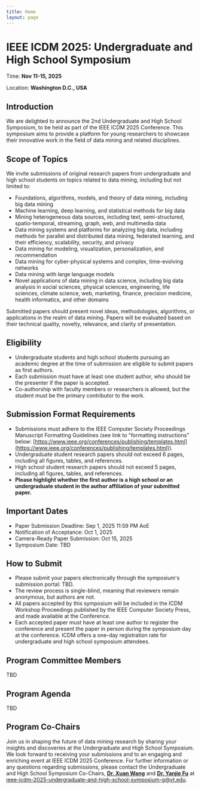 ```yaml
---
title: Home
layout: page
---
```


# IEEE ICDM 2025: Undergraduate and High School Symposium

Time: **Nov 11-15, 2025**

Location: **Washington D.C., USA**


## Introduction
We are delighted to announce the 2nd Undergraduate and High School Symposium, to be held as part of the IEEE ICDM 2025 Conference. This symposium aims to provide a platform for young researchers to showcase their innovative work in the field of data mining and related disciplines.

## Scope of Topics
We invite submissions of original research papers from undergraduate and high school students on topics related to data mining, including but not limited to:

- Foundations, algorithms, models, and theory of data mining, including big data mining
- Machine learning, deep learning, and statistical methods for big data
- Mining heterogeneous data sources, including text, semi-structured, spatio-temporal, streaming, graph, web, and multimedia data
- Data mining systems and platforms for analyzing big data, including methods for parallel and distributed data mining, federated learning, and their efficiency, scalability, security, and privacy
- Data mining for modeling, visualization, personalization, and recommendation
- Data mining for cyber-physical systems and complex, time-evolving networks
- Data mining with large language models
- Novel applications of data mining in data science, including big data analysis in social sciences, physical sciences, engineering, life sciences, climate science, web, marketing, finance, precision medicine, health informatics, and other domains

<!---
A.  Big Data Science and Foundations
  - Novel Theoretical Models for Big Data
  - New Computational Models for Big Data
  - Data and Information Quality for Big Data
  - New Data Standards

B.  Big Data Infrastructure
  - Cloud/Grid/Stream Computing for Big Data
  - High Performance/Parallel Computing Platforms for Big Data
  - Autonomic Computing and Cyber-infrastructure, System Architectures, Design and Deployment
  - Energy-efficient Computing for Big Data
  - Programming Models and Environments for Cluster, Cloud, and Grid Computing to Support Big Data
  - Software Techniques and Architectures in Cloud/Grid/Stream Computing
  - Big Data Open Platforms
  - New Programming Models for Big Data beyond Hadoop/MapReduce, STORM
  - Software Systems to Support Big Data Computing

C.  Big Data Management
  - Data Acquisition, Integration, Cleaning, and Best Practices
  - Computational Modeling and Data Integration 
  - Large-scale Recommendation Systems and Social Media Systems
  - Cloud/Grid/Stream Data Mining- Big Velocity Data
  - Mobility and Big Data
  - Multimedia and Multi-structured Data- Big Variety Data
  - Compliance and Governance for Big Data

D.  Big Data Search and Mining
  - Social Web Search and Mining
  - Web Search
  - Algorithms and Systems for Big Data Search
  - Distributed, and Peer-to-peer Search
  - Big Data Search Architectures, Scalability and Efficiency
  - Link and Graph Mining
  - Semantic-based Data Mining and Data Pre-processing
  - Search and Mining of variety of data including scientific and engineering, social, sensor/IoT/IoE, and multimedia data

E.  Big Data Learning and Analytics
  - Predictive analytics on Big Data
  - Machine learning algorithms for Big Data
  - Deep learning for Big Data
  - Feature representation learning for Big Data
  - Dimension reduction for Big Data
  - Physics informed Big Data learning
  - Visualization Analytics for Big Data 

F.  Data Ecosystem
  - Data ecosystem concepts, theory, structure, and process
  - Ecosystem services and management
  - Methods for data exchange, monetization, and pricing
  - Trust, resilience, privacy, and security issues
  - Privacy preserving Big Data collection/analytics
  - Trust management in Big Data systems
  - Ecosystem assessment, valuation, and sustainability
  - Experimental studies of fairness, diversity, accountability, and transparency

G.  Foundation Models for Big Data
  - Big data management for pre-training
  - Big data management for fine-tuning
  - Big data management for prompt-tuning
  - Prompt Engineering and its Management
  - Foundation Model Operationalization for multiple users

H.  Big Data Applications
  - Complex Big Data Applications in Science, Engineering, Medicine, Healthcare, Finance, Business, Law, Education, Transportation, Retailing, Telecommunication
  - Big Data Analytics in Small Business Enterprises (SMEs)
  - Big Data Analytics in Government, Public Sector and Society in General
  - Real-life Case Studies of Value Creation through Big Data Analytics
  - Big Data as a Service
  - Big Data Industry Standards
  - Experiences with Big Data Project Deployments
-->

Submitted papers should present novel ideas, methodologies, algorithms, or applications in the realm of data mining. Papers will be evaluated based on their technical quality, novelty, relevance, and clarity of presentation.

## Eligibility
- Undergraduate students and high school students pursuing an academic degree at the time of submission are eligible to submit papers as first authors.
- Each submission must have at least one student author, who should be the presenter if the paper is accepted.
- Co-authorship with faculty members or researchers is allowed, but the student must be the primary contributor to the work.

## Submission Format Requirements
- Submissions must adhere to the IEEE Computer Society Proceedings Manuscript Formatting Guidelines (see link to "formatting instructions" below: [https://www.ieee.org/conferences/publishing/templates.html](https://www.ieee.org/conferences/publishing/templates.html)).
- Undergraduate student research papers should not exceed 6 pages, including all figures, tables, and references.
- High school student research papers should not exceed 5 pages, including all figures, tables, and references.
- **Please highlight whether the first author is a high school or an undergraduate student in the author affiliation of your submitted paper.**

## Important Dates 
- Paper Submission Deadline: Sep 1, 2025 11:59 PM AoE
- Notification of Acceptance: Oct 1, 2025 
- Camera-Ready Paper Submission: Oct 15, 2025
- Symposium Date: TBD 

## How to Submit
- Please submit your papers electronically through the symposium's submission portal: TBD.
- The review process is single-blind, meaning that reviewers remain anonymous, but authors are not.
- All papers accepted by this symposium will be included in the ICDM Workshop Proceedings published by the IEEE Computer Society Press, and made available at the Conference.
- Each accepted paper must have at least one author to register the conference and present the paper in person during the symposium day at the conference. ICDM offers a one-day registration rate for undergraduate and high school symposium attendees.

## Program Committee Members
TBD

## Program Agenda
TBD

## Program Co-Chairs
Join us in shaping the future of data mining research by sharing your insights and discoveries at the Undergraduate and High School Symposium. We look forward to receiving your submissions and to an engaging and enriching event at IEEE ICDM 2025 Conference. For further information or any questions regarding submissions, please contact the Undergraduate and High School Symposium Co-Chairs, [**Dr. Xuan Wang**](https://xuanwang91.github.io/) and [**Dr. Yanjie Fu**](https://www.yanjiefu.com/) at [ieee-icdm-2025-undergraduate-and-high-school-symposium-g@vt.edu](mailto:ieee-icdm-2025-undergraduate-and-high-school-symposium-g@vt.edu).
